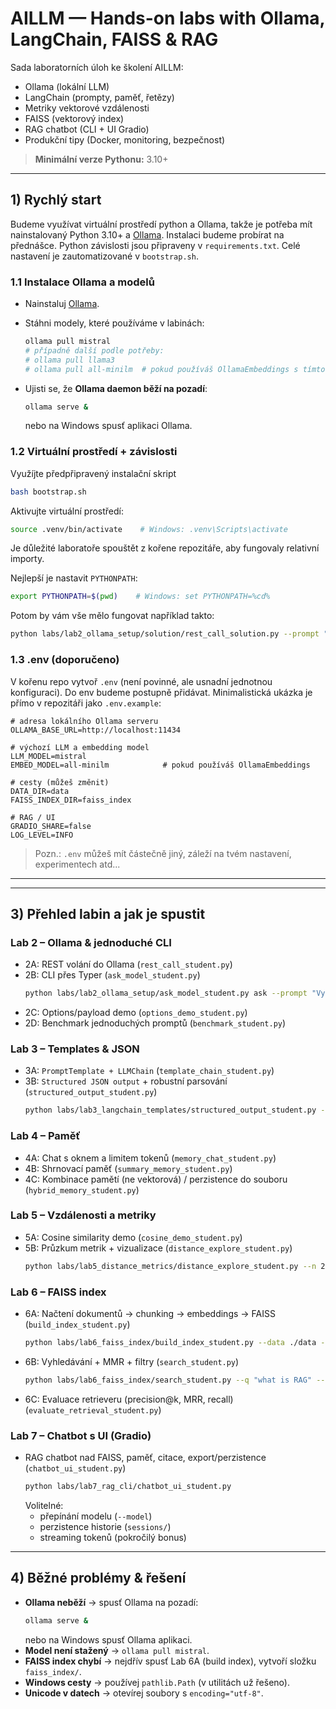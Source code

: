 # AILLM — Hands-on labs with Ollama, LangChain, FAISS & RAG

Sada laboratorních úloh ke školení AILLM:
- Ollama (lokální LLM)
- LangChain (prompty, paměť, řetězy)
- Metriky vektorové vzdálenosti
- FAISS (vektorový index)
- RAG chatbot (CLI + UI Gradio)
- Produkční tipy (Docker, monitoring, bezpečnost)

> **Minimální verze Pythonu:** 3.10+  

---

## 1) Rychlý start

Budeme využívat virtuální prostředí python a Ollama, takže je potřeba mít nainstalovaný Python 3.10+ a [Ollama](https://ollama.ai). Instalaci budeme probírat na přednášce. Python závislosti jsou připraveny v `requirements.txt`. Celé nastavení je zautomatizované v `bootstrap.sh`.

### 1.1 Instalace Ollama a modelů
- Nainstaluj [Ollama](https://ollama.ai).
- Stáhni modely, které používáme v labinách:
  ```bash
  ollama pull mistral
  # případně další podle potřeby:
  # ollama pull llama3
  # ollama pull all-minilm  # pokud používáš OllamaEmbeddings s tímto jménem
  ```

- Ujisti se, že **Ollama daemon běží na pozadí**:
  ```bash
  ollama serve &
  ```
  nebo na Windows spusť aplikaci Ollama.

### 1.2 Virtuální prostředí + závislosti
Využíjte předpřipravený instalační skript

```bash
bash bootstrap.sh
```

Aktivujte virtuální prostředí:
```bash
source .venv/bin/activate    # Windows: .venv\Scripts\activate
```

Je důležité laboratoře spouštět z kořene repozitáře, aby fungovaly relativní importy. 

Nejlepší je nastavit `PYTHONPATH`:
```bash
export PYTHONPATH=$(pwd)    # Windows: set PYTHONPATH=%cd%
```

Potom by vám vše mělo fungovat například takto:
```bash
python labs/lab2_ollama_setup/solution/rest_call_solution.py --prompt "Say hi in one sentence."
```

### 1.3 .env (doporučeno)
V kořenu repo vytvoř `.env` (není povinné, ale usnadní jednotnou konfiguraci). Do env budeme postupně přidávat. Minimalistická ukázka je přímo v repozitáři jako `.env.example`:

```dotenv
# adresa lokálního Ollama serveru
OLLAMA_BASE_URL=http://localhost:11434

# výchozí LLM a embedding model
LLM_MODEL=mistral
EMBED_MODEL=all-minilm            # pokud používáš OllamaEmbeddings

# cesty (můžeš změnit)
DATA_DIR=data
FAISS_INDEX_DIR=faiss_index

# RAG / UI
GRADIO_SHARE=false
LOG_LEVEL=INFO
```

> Pozn.: `.env` můžeš mít částečně jiný, záleží na tvém nastavení, experimentech atd...
---
---

## 3) Přehled labin a jak je spustit

### **Lab 2 – Ollama & jednoduché CLI**
- 2A: REST volání do Ollama (`rest_call_student.py`)
- 2B: CLI přes Typer (`ask_model_student.py`)  
  ```bash
  python labs/lab2_ollama_setup/ask_model_student.py ask --prompt "Vysvětli cosine similarity" --model mistral --temperature 0.7
  ```
- 2C: Options/payload demo (`options_demo_student.py`)
- 2D: Benchmark jednoduchých promptů (`benchmark_student.py`)

### **Lab 3 – Templates & JSON**
- 3A: `PromptTemplate + LLMChain` (`template_chain_student.py`)
- 3B: `Structured JSON output` + robustní parsování (`structured_output_student.py`)  
  ```bash
  python labs/lab3_langchain_templates/structured_output_student.py --topic "RAG pitfalls"
  ```

### **Lab 4 – Paměť**
- 4A: Chat s oknem a limitem tokenů (`memory_chat_student.py`)
- 4B: Shrnovací paměť (`summary_memory_student.py`)
- 4C: Kombinace pamětí (ne vektorová) / perzistence do souboru (`hybrid_memory_student.py`)

### **Lab 5 – Vzdálenosti a metriky**
- 5A: Cosine similarity demo (`cosine_demo_student.py`)
- 5B: Průzkum metrik + vizualizace (`distance_explore_student.py`)  
  ```bash
  python labs/lab5_distance_metrics/distance_explore_student.py --n 200 --metric cosine --plot
  ```

### **Lab 6 – FAISS index**
- 6A: Načtení dokumentů → chunking → embeddings → FAISS (`build_index_student.py`)
  ```bash
  python labs/lab6_faiss_index/build_index_student.py --data ./data --out ./faiss_index --chunk 500 --overlap 100
  ```
- 6B: Vyhledávání + MMR + filtry (`search_student.py`)
  ```bash
  python labs/lab6_faiss_index/search_student.py --q "what is RAG" --k 5 --mmr 0.3 --fetch 20
  ```
- 6C: Evaluace retrieveru (precision@k, MRR, recall) (`evaluate_retrieval_student.py`)

### **Lab 7 – Chatbot s UI (Gradio)**
- RAG chatbot nad FAISS, paměť, citace, export/perzistence (`chatbot_ui_student.py`)  
  ```bash
  python labs/lab7_rag_cli/chatbot_ui_student.py
  ```
  Volitelné:
  - přepínání modelu (`--model`)
  - perzistence historie (`sessions/`)
  - streaming tokenů (pokročilý bonus)

---

## 4) Běžné problémy & řešení

- **Ollama neběží** → spusť Ollama na pozadí:
  ```bash
  ollama serve &
  ```
  nebo na Windows spusť Ollama aplikaci.
- **Model není stažený** → `ollama pull mistral`.  
- **FAISS index chybí** → nejdřív spusť Lab 6A (build index), vytvoří složku `faiss_index/`.  
- **Windows cesty** → používej `pathlib.Path` (v utilitách už řešeno).  
- **Unicode v datech** → otevírej soubory s `encoding="utf-8"`.


